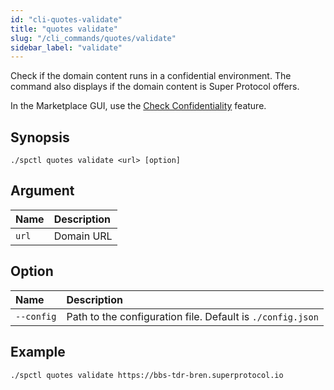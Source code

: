 ```yaml
---
id: "cli-quotes-validate"
title: "quotes validate"
slug: "/cli_commands/quotes/validate"
sidebar_label: "validate"
---
```


Check if the domain content runs in a confidential environment. The command also displays if the domain content is Super Protocol offers.

In the Marketplace GUI, use the [Check Confidentiality](/developers/marketplace/confidentiality) feature.

## Synopsis

```
./spctl quotes validate <url> [option]
```

## Argument

| **Name** | **Description**                |
|:---------|:-------------------------------|
| `url`    |Domain URL |

## Option

|**Name**|**Description**|
|:-|:-|
|`--config`|Path to the configuration file. Default is `./config.json`|

## Example

```
./spctl quotes validate https://bbs-tdr-bren.superprotocol.io
```